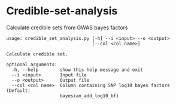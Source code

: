 # Credible-set-analysis
Calculate credible sets from GWAS bayes factors


```
usage: credible_set_analysis.py [-h] --i <input> --o <output>
                                [--col <col name>]

Calculate credible set.

optional arguments:
  -h, --help        show this help message and exit
  --i <input>       Input file
  --o <output>      Output file
  --col <col name>  Column containing SNP log10 bayes factors (Default:
                    bayesian_add_log10_bf)
```